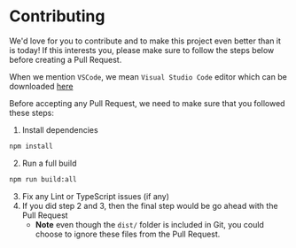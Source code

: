 # Contributing

We'd love for you to contribute and to make this project even better than it is today! If this interests you, please make sure to follow the steps below before creating a Pull Request.

When we mention `VSCode`, we mean `Visual Studio Code` editor which can be downloaded [here](https://code.visualstudio.com)

Before accepting any Pull Request, we need to make sure that you followed these steps:
1. Install dependencies
```sh
npm install
```
2. Run a full build
```sh
npm run build:all
```
3. Fix any Lint or TypeScript issues (if any)
4. If you did step 2 and 3, then the final step would be go ahead with the Pull Request
   - **Note** even though the `dist/` folder is included in Git, you could choose to ignore these files from the Pull Request.